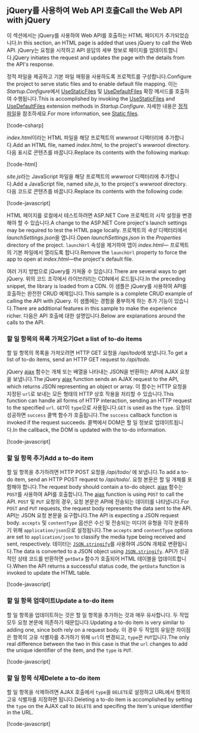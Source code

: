 ## <a name="call-the-web-api-with-jquery"></a><span data-ttu-id="c0b48-101">jQuery를 사용하여 Web API 호출</span><span class="sxs-lookup"><span data-stu-id="c0b48-101">Call the Web API with jQuery</span></span>

<span data-ttu-id="c0b48-102">이 섹션에서는 jQuery를 사용하여 Web API를 호출하는 HTML 페이지가 추가되었습니다.</span><span class="sxs-lookup"><span data-stu-id="c0b48-102">In this section, an HTML page is added that uses jQuery to call the Web API.</span></span> <span data-ttu-id="c0b48-103">jQuery는 요청을 시작하고 API 응답의 세부 정보로 페이지를 업데이트합니다.</span><span class="sxs-lookup"><span data-stu-id="c0b48-103">jQuery initiates the request and updates the page with the details from the API's response.</span></span>

<span data-ttu-id="c0b48-104">정적 파일을 제공하고 기본 파일 매핑을 사용하도록 프로젝트를 구성합니다.</span><span class="sxs-lookup"><span data-stu-id="c0b48-104">Configure the project to serve static files and to enable default file mapping.</span></span> <span data-ttu-id="c0b48-105">이는 *Startup.Configure*에서 [UseStaticFiles](/dotnet/api/microsoft.aspnetcore.builder.staticfileextensions.usestaticfiles#Microsoft_AspNetCore_Builder_StaticFileExtensions_UseStaticFiles_Microsoft_AspNetCore_Builder_IApplicationBuilder_) 및 [UseDefaultFiles](/dotnet/api/microsoft.aspnetcore.builder.defaultfilesextensions.usedefaultfiles#Microsoft_AspNetCore_Builder_DefaultFilesExtensions_UseDefaultFiles_Microsoft_AspNetCore_Builder_IApplicationBuilder_) 확장 메서드를 호출하여 수행됩니다.</span><span class="sxs-lookup"><span data-stu-id="c0b48-105">This is accomplished by invoking the [UseStaticFiles](/dotnet/api/microsoft.aspnetcore.builder.staticfileextensions.usestaticfiles#Microsoft_AspNetCore_Builder_StaticFileExtensions_UseStaticFiles_Microsoft_AspNetCore_Builder_IApplicationBuilder_) and [UseDefaultFiles](/dotnet/api/microsoft.aspnetcore.builder.defaultfilesextensions.usedefaultfiles#Microsoft_AspNetCore_Builder_DefaultFilesExtensions_UseDefaultFiles_Microsoft_AspNetCore_Builder_IApplicationBuilder_) extension methods in *Startup.Configure*.</span></span> <span data-ttu-id="c0b48-106">자세한 내용은 [정적 파일](xref:fundamentals/static-files)을 참조하세요.</span><span class="sxs-lookup"><span data-stu-id="c0b48-106">For more information, see [Static files](xref:fundamentals/static-files).</span></span>

[!code-csharp[](../../tutorials/first-web-api/samples/2.0/TodoApi/Startup2.cs?name=snippet_Configure&highlight=3-4)]

<span data-ttu-id="c0b48-107">*index.html*이라는 HTML 파일을 해당 프로젝트의 *wwwroot* 디렉터리에 추가합니다.</span><span class="sxs-lookup"><span data-stu-id="c0b48-107">Add an HTML file, named *index.html*, to the project's *wwwroot* directory.</span></span> <span data-ttu-id="c0b48-108">다음 표시로 콘텐츠를 바꿉니다.</span><span class="sxs-lookup"><span data-stu-id="c0b48-108">Replace its contents with the following markup:</span></span>

[!code-html[](../../tutorials/first-web-api/samples/2.0/TodoApi/wwwroot/index.html)]

<span data-ttu-id="c0b48-109">*site.js*라는 JavaScript 파일을 해당 프로젝트의 *wwwroot* 디렉터리에 추가합니다.</span><span class="sxs-lookup"><span data-stu-id="c0b48-109">Add a JavaScript file, named *site.js*, to the project's *wwwroot* directory.</span></span> <span data-ttu-id="c0b48-110">다음 코드로 콘텐츠를 바꿉니다.</span><span class="sxs-lookup"><span data-stu-id="c0b48-110">Replace its contents with the following code:</span></span>

[!code-javascript[](../../tutorials/first-web-api/samples/2.0/TodoApi/wwwroot/site.js?name=snippet_SiteJs)]

<span data-ttu-id="c0b48-111">HTML 페이지를 로컬에서 테스트하려면 ASP.NET Core 프로젝트의 시작 설정을 변경해야 할 수 있습니다.</span><span class="sxs-lookup"><span data-stu-id="c0b48-111">A change to the ASP.NET Core project's launch settings may be required to test the HTML page locally.</span></span> <span data-ttu-id="c0b48-112">프로젝트의 *속성* 디렉터리에서 *launchSettings.json*을 엽니다.</span><span class="sxs-lookup"><span data-stu-id="c0b48-112">Open *launchSettings.json* in the *Properties* directory of the project.</span></span> <span data-ttu-id="c0b48-113">`launchUrl` 속성을 제거하여 앱이 *index.html*&mdash; 프로젝트의 기본 파일에서 열리도록 합니다.</span><span class="sxs-lookup"><span data-stu-id="c0b48-113">Remove the `launchUrl` property to force the app to open at *index.html*&mdash;the project's default file.</span></span>

<span data-ttu-id="c0b48-114">여러 가지 방법으로 jQuery를 가져올 수 있습니다.</span><span class="sxs-lookup"><span data-stu-id="c0b48-114">There are several ways to get jQuery.</span></span> <span data-ttu-id="c0b48-115">위의 코드 조각에서 라이브러리는 CDN에서 로드됩니다.</span><span class="sxs-lookup"><span data-stu-id="c0b48-115">In the preceding snippet, the library is loaded from a CDN.</span></span> <span data-ttu-id="c0b48-116">이 샘플은 jQuery를 사용하여 API를 호출하는 완전한 CRUD 예제입니다.</span><span class="sxs-lookup"><span data-stu-id="c0b48-116">This sample is a complete CRUD example of calling the API with jQuery.</span></span> <span data-ttu-id="c0b48-117">이 샘플에는 경험을 풍부하게 하는 추가 기능이 있습니다.</span><span class="sxs-lookup"><span data-stu-id="c0b48-117">There are additional features in this sample to make the experience richer.</span></span> <span data-ttu-id="c0b48-118">다음은 API 호출에 대한 설명입니다.</span><span class="sxs-lookup"><span data-stu-id="c0b48-118">Below are explanations around the calls to the API.</span></span>

### <a name="get-a-list-of-to-do-items"></a><span data-ttu-id="c0b48-119">할 일 항목의 목록 가져오기</span><span class="sxs-lookup"><span data-stu-id="c0b48-119">Get a list of to-do items</span></span>

<span data-ttu-id="c0b48-120">할 일 항목의 목록을 가져오려면 HTTP GET 요청을 */api/todo*에 보냅니다.</span><span class="sxs-lookup"><span data-stu-id="c0b48-120">To get a list of to-do items, send an HTTP GET request to */api/todo*.</span></span>

<span data-ttu-id="c0b48-121">jQuery [ajax](https://api.jquery.com/jquery.ajax/) 함수는 개체 또는 배열을 나타내는 JSON을 반환하는 API에 AJAX 요청을 보냅니다.</span><span class="sxs-lookup"><span data-stu-id="c0b48-121">The jQuery [ajax](https://api.jquery.com/jquery.ajax/) function sends an AJAX request to the API, which returns JSON representing an object or array.</span></span> <span data-ttu-id="c0b48-122">이 함수는 HTTP 요청을 지정된 `url`로 보내는 모든 형태의 HTTP 상호 작용을 처리할 수 있습니다.</span><span class="sxs-lookup"><span data-stu-id="c0b48-122">This function can handle all forms of HTTP interaction, sending an HTTP request to the specified `url`.</span></span> <span data-ttu-id="c0b48-123">`GET`이 `type`으로 사용됩니다.</span><span class="sxs-lookup"><span data-stu-id="c0b48-123">`GET` is used as the `type`.</span></span> <span data-ttu-id="c0b48-124">요청이 성공하면 `success` 콜백 함수가 호출됩니다.</span><span class="sxs-lookup"><span data-stu-id="c0b48-124">The `success` callback function is invoked if the request succeeds.</span></span> <span data-ttu-id="c0b48-125">콜백에서 DOM은 할 일 정보로 업데이트됩니다.</span><span class="sxs-lookup"><span data-stu-id="c0b48-125">In the callback, the DOM is updated with the to-do information.</span></span>

[!code-javascript[](../../tutorials/first-web-api/samples/2.0/TodoApi/wwwroot/site.js?name=snippet_GetData)]

### <a name="add-a-to-do-item"></a><span data-ttu-id="c0b48-126">할 일 항목 추가</span><span class="sxs-lookup"><span data-stu-id="c0b48-126">Add a to-do item</span></span>

<span data-ttu-id="c0b48-127">할 일 항목을 추가하려면 HTTP POST 요청을 */api/todo/* 에 보냅니다.</span><span class="sxs-lookup"><span data-stu-id="c0b48-127">To add a to-do item, send an HTTP POST request to */api/todo/*.</span></span> <span data-ttu-id="c0b48-128">요청 본문은 할 일 개체를 포함해야 합니다.</span><span class="sxs-lookup"><span data-stu-id="c0b48-128">The request body should contain a to-do object.</span></span> <span data-ttu-id="c0b48-129">[ajax](https://api.jquery.com/jquery.ajax/) 함수는 `POST`를 사용하여 API를 호출합니다.</span><span class="sxs-lookup"><span data-stu-id="c0b48-129">The [ajax](https://api.jquery.com/jquery.ajax/) function is using `POST` to call the API.</span></span> <span data-ttu-id="c0b48-130">`POST` 및 `PUT` 요청의 경우, 요청 본문은 API에 전송되는 데이터를 나타냅니다.</span><span class="sxs-lookup"><span data-stu-id="c0b48-130">For `POST` and `PUT` requests, the request body represents the data sent to the API.</span></span> <span data-ttu-id="c0b48-131">API는 JSON 요청 본문을 요구합니다.</span><span class="sxs-lookup"><span data-stu-id="c0b48-131">The API is expecting a JSON request body.</span></span> <span data-ttu-id="c0b48-132">`accepts` 및 `contentType` 옵션은 수신 및 전송되는 미디어 유형을 각각 분류하기 위해 `application/json`으로 설정됩니다.</span><span class="sxs-lookup"><span data-stu-id="c0b48-132">The `accepts` and `contentType` options are set to `application/json` to classify the media type being received and sent, respectively.</span></span> <span data-ttu-id="c0b48-133">데이터는 [`JSON.stringify`](https://developer.mozilla.org/docs/Web/JavaScript/Reference/Global_Objects/JSON/stringify)를 사용하여 JSON 개체로 변환됩니다.</span><span class="sxs-lookup"><span data-stu-id="c0b48-133">The data is converted to a JSON object using [`JSON.stringify`](https://developer.mozilla.org/docs/Web/JavaScript/Reference/Global_Objects/JSON/stringify).</span></span> <span data-ttu-id="c0b48-134">API가 성공적인 상태 코드를 반환하면 `getData` 함수가 호출되어 HTML 테이블을 업데이트합니다.</span><span class="sxs-lookup"><span data-stu-id="c0b48-134">When the API returns a successful status code, the `getData` function is invoked to update the HTML table.</span></span>

[!code-javascript[](../../tutorials/first-web-api/samples/2.0/TodoApi/wwwroot/site.js?name=snippet_AddItem)]

### <a name="update-a-to-do-item"></a><span data-ttu-id="c0b48-135">할 일 항목 업데이트</span><span class="sxs-lookup"><span data-stu-id="c0b48-135">Update a to-do item</span></span>

<span data-ttu-id="c0b48-136">할 일 항목을 업데이트하는 것은 할 일 항목을 추가하는 것과 매우 유사합니다. 두 작업 모두 요청 본문에 의존하기 때문입니다.</span><span class="sxs-lookup"><span data-stu-id="c0b48-136">Updating a to-do item is very similar to adding one, since both rely on a request body.</span></span> <span data-ttu-id="c0b48-137">이 경우 두 작업의 유일한 차이점은 항목의 고유 식별자를 추가하기 위해 `url`이 변경되고, `type`은 `PUT`입니다.</span><span class="sxs-lookup"><span data-stu-id="c0b48-137">The only real difference between the two in this case is that the `url` changes to add the unique identifier of the item, and the `type` is `PUT`.</span></span>

[!code-javascript[](../../tutorials/first-web-api/samples/2.0/TodoApi/wwwroot/site.js?name=snippet_AjaxPut)]

### <a name="delete-a-to-do-item"></a><span data-ttu-id="c0b48-138">할 일 항목 삭제</span><span class="sxs-lookup"><span data-stu-id="c0b48-138">Delete a to-do item</span></span>

<span data-ttu-id="c0b48-139">할 일 항목을 삭제하려면 AJAX 호출에서 `type`을 `DELETE`로 설정하고 URL에서 항목의 고유 식별자를 지정하면 됩니다.</span><span class="sxs-lookup"><span data-stu-id="c0b48-139">Deleting a to-do item is accomplished by setting the `type` on the AJAX call to `DELETE` and specifing the item's unique identifier in the URL.</span></span>

[!code-javascript[](../../tutorials/first-web-api/samples/2.0/TodoApi/wwwroot/site.js?name=snippet_AjaxDelete)]
